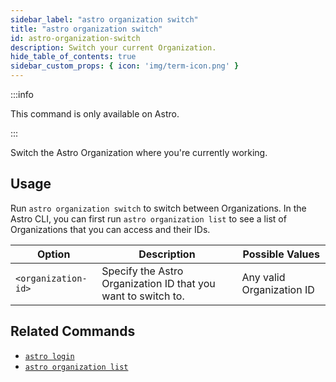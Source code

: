 ```yaml
---
sidebar_label: "astro organization switch"
title: "astro organization switch"
id: astro-organization-switch
description: Switch your current Organization.
hide_table_of_contents: true
sidebar_custom_props: { icon: 'img/term-icon.png' }
---
```


:::info

This command is only available on Astro.

:::

Switch the Astro Organization where you're currently working.

## Usage

Run `astro organization switch` to switch between Organizations. In the Astro CLI, you can first run `astro organization list` to see a list of Organizations that you can access and their IDs.

| Option    | Description                                                                                                                                      | Possible Values                                                                                                                           |
| --------- | ------------------------------------------------------------------------------------------------------------------------------------------------- | ------------------------------------------------------------------------------------------------------------------------------------------- |
| `<organization-id>` | Specify the Astro Organization ID that you want to switch to. | Any valid Organization ID                                                                      |


## Related Commands

- [`astro login`](cli/astro-login.md)
- [`astro organization list`](cli/astro-organization-list.md)

